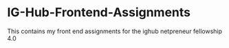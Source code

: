 # IG-Hub-Frontend-Assignments
This contains my  front end assignments for the ighub netpreneur fellowship 4.0
